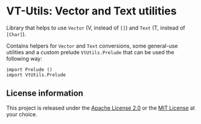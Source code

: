 VT-Utils: Vector and Text utilities
===================================

Library that helps to use `Vector` (V, instead of `[]`) and `Text` (T, instead of `[Char]`).

Contains helpers for `Vector` and `Text` conversions, some general-use utilities
and a custom prelude `VtUtils.Prelude` that can be used the following way:

    import Prelude ()
    import VtUtils.Prelude

License information
-------------------

This project is released under the [Apache License 2.0](http://www.apache.org/licenses/LICENSE-2.0)
or the [MIT License](https://opensource.org/licenses/MIT) at your choice.
